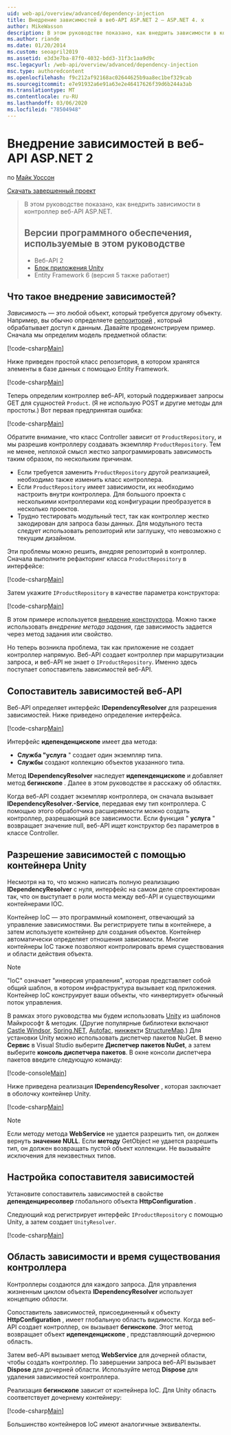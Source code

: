 ```yaml
---
uid: web-api/overview/advanced/dependency-injection
title: Внедрение зависимостей в веб-API ASP.NET 2 — ASP.NET 4. x
author: MikeWasson
description: В этом руководстве показано, как внедрить зависимости в контроллер веб-API ASP.NET для ASP.NET 4. x.
ms.author: riande
ms.date: 01/20/2014
ms.custom: seoapril2019
ms.assetid: e3d3e7ba-87f0-4032-bdd3-31f3c1aa9d9c
msc.legacyurl: /web-api/overview/advanced/dependency-injection
msc.type: authoredcontent
ms.openlocfilehash: f9c212af92168ac02644625b9aa8ec1bef329cab
ms.sourcegitcommit: e7e91932a6e91a63e2e46417626f39d6b244a3ab
ms.translationtype: MT
ms.contentlocale: ru-RU
ms.lasthandoff: 03/06/2020
ms.locfileid: "78504948"
---
```

# <a name="dependency-injection-in-aspnet-web-api-2"></a>Внедрение зависимостей в веб-API ASP.NET 2

по [Майк Уоссон](https://github.com/MikeWasson)

[Скачать завершенный проект](https://code.msdn.microsoft.com/ASP-NET-Web-API-Tutorial-468ee148)

> В этом руководстве показано, как внедрить зависимости в контроллер веб-API ASP.NET.
> 
> ## <a name="software-versions-used-in-the-tutorial"></a>Версии программного обеспечения, используемые в этом руководстве
> 
> 
> - Веб-API 2
> - [Блок приложения Unity](https://www.nuget.org/packages/Unity/)
> - Entity Framework 6 (версия 5 также работает)

## <a name="what-is-dependency-injection"></a>Что такое внедрение зависимостей?

*Зависимость* — это любой объект, который требуется другому объекту. Например, вы обычно определяете [репозиторий](http://martinfowler.com/eaaCatalog/repository.html) , который обрабатывает доступ к данным. Давайте продемонстрируем пример. Сначала мы определим модель предметной области:

[!code-csharp[Main](dependency-injection/samples/sample1.cs)]

Ниже приведен простой класс репозитория, в котором хранятся элементы в базе данных с помощью Entity Framework.

[!code-csharp[Main](dependency-injection/samples/sample2.cs)]

Теперь определим контроллер веб-API, который поддерживает запросы GET для сущностей `Product`. (Я не использую POST и другие методы для простоты.) Вот первая предпринятая ошибка:

[!code-csharp[Main](dependency-injection/samples/sample3.cs)]

Обратите внимание, что класс Controller зависит от `ProductRepository`, и мы разрешив контроллеру создавать экземпляр `ProductRepository`. Тем не менее, неплохой смысл жестко запрограммировать зависимость таким образом, по нескольким причинам.

- Если требуется заменить `ProductRepository` другой реализацией, необходимо также изменить класс контроллера.
- Если `ProductRepository` имеет зависимости, их необходимо настроить внутри контроллера. Для большого проекта с несколькими контроллерами код конфигурации преобразуется в несколько проектов.
- Трудно тестировать модульный тест, так как контроллер жестко закодирован для запроса базы данных. Для модульного теста следует использовать репозиторий или заглушку, что невозможно с текущим дизайном.

Эти проблемы можно решить, *внедряя* репозиторий в контроллер. Сначала выполните рефакторинг класса `ProductRepository` в интерфейсе:

[!code-csharp[Main](dependency-injection/samples/sample4.cs)]

Затем укажите `IProductRepository` в качестве параметра конструктора:

[!code-csharp[Main](dependency-injection/samples/sample5.cs)]

В этом примере используется [внедрение конструктора](http://www.martinfowler.com/articles/injection.html#FormsOfDependencyInjection). Можно также использовать *внедрение метода задания*, где зависимость задается через метод задания или свойство.

Но теперь возникла проблема, так как приложение не создает контроллер напрямую. Веб-API создает контроллер при маршрутизации запроса, и веб-API не знает о `IProductRepository`. Именно здесь поступает сопоставитель зависимостей веб-API.

## <a name="the-web-api-dependency-resolver"></a>Сопоставитель зависимостей веб-API

Веб-API определяет интерфейс **IDependencyResolver** для разрешения зависимостей. Ниже приведено определение интерфейса.

[!code-csharp[Main](dependency-injection/samples/sample6.cs)]

Интерфейс **идепенденцископе** имеет два метода:

- **Служба "услуга** " создает один экземпляр типа.
- **Службы** создают коллекцию объектов указанного типа.

Метод **IDependencyResolver** наследует **идепенденцископе** и добавляет метод **бегинскопе** . Далее в этом руководстве я расскажу об областях.

Когда веб-API создает экземпляр контроллера, он сначала вызывает **IDependencyResolver.-Service**, передавая ему тип контроллера. С помощью этого обработчика расширяемости можно создать контроллер, разрешающий все зависимости. Если функция " **услуга** " возвращает значение null, веб-API ищет конструктор без параметров в классе Controller.

## <a name="dependency-resolution-with-the-unity-container"></a>Разрешение зависимостей с помощью контейнера Unity

Несмотря на то, что можно написать полную реализацию **IDependencyResolver** с нуля, интерфейс на самом деле спроектирован так, что он выступает в роли моста между веб-API и существующими контейнерами IOC.

Контейнер IoC — это программный компонент, отвечающий за управление зависимостями. Вы регистрируете типы в контейнере, а затем используете контейнер для создания объектов. Контейнер автоматически определяет отношения зависимости. Многие контейнеры IoC также позволяют контролировать время существования и области действия объекта.

> [!NOTE]
> "IoC" означает "инверсия управления", которая представляет собой общий шаблон, в котором инфраструктура вызывает код приложения. Контейнер IoC конструирует ваши объекты, что «инвертирует» обычный поток управления.

В рамках этого руководства мы будем использовать [Unity](https://msdn.microsoft.com/library/ff647202.aspx) из шаблонов Майкрософт &amp; методик. (Другие популярные библиотеки включают [Castle Windsor](http://www.castleproject.org/), [Spring.NET](http://www.springframework.net/), [Autofac](https://code.google.com/p/autofac/), [нинжект](http://www.ninject.org/)и [StructureMap](http://structuremap.github.io/documentation/).) Для установки Unity можно использовать диспетчер пакетов NuGet. В меню **Сервис** в Visual Studio выберите **Диспетчер пакетов NuGet**, а затем выберите **консоль диспетчера пакетов**. В окне консоли диспетчера пакетов введите следующую команду:

[!code-console[Main](dependency-injection/samples/sample7.cmd)]

Ниже приведена реализация **IDependencyResolver** , которая заключает в оболочку контейнер Unity.

[!code-csharp[Main](dependency-injection/samples/sample8.cs)]

> [!NOTE]
> Если методу метода **WebService** не удается разрешить тип, он должен вернуть **значение NULL**. Если **методу** GetObject не удается разрешить тип, он должен возвращать пустой объект коллекции. Не вызывайте исключения для неизвестных типов.

## <a name="configuring-the-dependency-resolver"></a>Настройка сопоставителя зависимостей

Установите сопоставитель зависимостей в свойстве **депенденциресолвер** глобального объекта **HttpConfiguration** .

Следующий код регистрирует интерфейс `IProductRepository` с помощью Unity, а затем создает `UnityResolver`.

[!code-csharp[Main](dependency-injection/samples/sample9.cs)]

## <a name="dependency-scope-and-controller-lifetime"></a>Область зависимости и время существования контроллера

Контроллеры создаются для каждого запроса. Для управления жизненным циклом объекта **IDependencyResolver** использует концепцию *области*.

Сопоставитель зависимостей, присоединенный к объекту **HttpConfiguration** , имеет глобальную область видимости. Когда веб-API создает контроллер, он вызывает **бегинскопе**. Этот метод возвращает объект **идепенденцископе** , представляющий дочернюю область.

Затем веб-API вызывает метод **WebService** для дочерней области, чтобы создать контроллер. По завершении запроса веб-API вызывает **Dispose** для дочерней области. Используйте метод **Dispose** для удаления зависимостей контроллера.

Реализация **бегинскопе** зависит от контейнера IoC. Для Unity область соответствует дочернему контейнеру:

[!code-csharp[Main](dependency-injection/samples/sample10.cs)]

Большинство контейнеров IoC имеют аналогичные эквиваленты.
